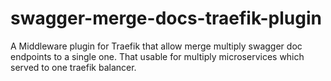 # swagger-merge-docs-traefik-plugin

A Middleware plugin for Traefik that allow merge multiply swagger doc endpoints to a single one.
That usable for multiply microservices which served to one traefik balancer.
